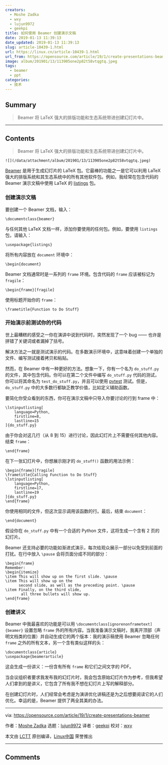 ```yaml
---
creators:
  - Moshe Zadka
  - wxy
  - lujun9972
  - geekpi
title: 如何使用 Beamer 创建演示文稿
date: 2019-01-13 11:39:13
date_updated: 2019-01-13 11:39:13
slug: article-10439-1.html
url: https://linux.cn/article-10439-1.html
url_from: https://opensource.com/article/19/1/create-presentations-beamer
image: album/201901/13/113905one2p82t58vtqgtq.jpeg
tags:
  - beamer
  - ppt
categories:
  - 技术
---
```


## Summary

> Beamer 将 LaTeX 强大的排版功能和生态系统带进创建幻灯片中。

***

<!-- more -->

## Contents

> 
> Beamer 将 LaTeX 强大的排版功能和生态系统带进创建幻灯片中。
> 
> 
> 

`![](/data/attachment/album/201901/13/113905one2p82t58vtqgtq.jpeg)`

[Beamer](https://www.overleaf.com/learn/latex/Beamer) 是用于生成幻灯片的 LaTeX 包。它最棒的功能之一是它可以利用 LaTeX 强大的排版系统和其生态系统中的所有其他软件包。例如，我经常在包含代码的 Beamer 演示文稿中使用 LaTeX 的 [listings](https://www.overleaf.com/learn/latex/Code_listing) 包。

### 创建演示文稿

要创建一个 Beamer 文档，输入：

```shell
\documentclass{beamer}
```

与任何其他 LaTeX 文档一样，添加你要使用的任何包。例如，要使用 `listings` 包，请输入：

```shell
\usepackage{listings}
```

将所有内容放在 `document` 环境中：

```shell
\begin{document}
```

Beamer 文档通常时是一系列的 `frame` 环境。包含代码的 `frame` 应该被标记为 `fragile`：

```shell
\begin{frame}[fragile]
```

使用标题开始你的 `frame`：

```shell
\frametitle{Function to Do Stuff}
```

### 开始演示前测试你的代码

世上最糟糕的感受之一你在演讲中说到代码时，突然发现了一个 bug —— 也许是拼错了关键词或者漏掉了括号。

解决方法之一就是测试演示的代码。在多数演示环境中，这意味着创建一个单独的文件、编写测试接着拷贝和粘贴。

然而，在 Beamer 中有一种更好的方法。想象一下，你有一个名为 `do_stuff.py` 的文件，其中包含代码。你可以在第二个文件中编写 `do_stuff.py` 代码的测试，你可以将其命名为 `test_do_stuff.py`，并且可以使用 [pytest](https://docs.pytest.org/en/latest/) 测试。但是，`do_stuff.py` 中的大多数行都缺乏教学价值，比如定义辅助函数。

要简化你受众看到的东西，你可在演示文稿中只导入你要讨论的行到 frame 中：

```shell
\lstinputlisting[
    language=Python,
    firstline=8,
    lastline=15
]{do_stuff.py}
```

由于你会对这几行（从 8 到 15）进行讨论，因此幻灯片上不需要任何其他内容。结束 `frame`：

```shell
\end{frame}
```

在下一张幻灯片中，你想展示刚才的 `do_stuff()` 函数的用法示例：

```shell
\begin{frame}[fragile]
\frametitle{Calling Function to Do Stuff}
\lstinputlisting[
    language=Python,
    firstline=17,
    lastline=19
]{do_stuff.py}
\end{frame}
```

你使用相同的文件，但这次显示调用该函数的行。最后，结束 `document`：

```shell
\end{document}
```

假设你在 `do_stuff.py` 中有一个合适的 Python 文件，这将生成一个含有 2 页的幻灯片。

Beamer 还支持必要的功能如渐进式演示，每次给观众展示一部分以免受到前面的打扰。在行中放入 `\pause` 会将页面分成不同的部分：

```shell
\begin{frame}
Remember:
\begin{itemize}
\item This will show up on the first slide. \pause
\item This will show up on the
      second slide, as well as the preceding point. \pause
\item Finally, on the third slide,
       all three bullets will show up.
\end{frame}
```

### 创建讲义

Beamer 中我最喜欢的功能是可以用 `\documentclass[ignorenonframetext]{beamer}` 设置忽略 `frame` 外的所有内容。当我准备演示文稿时，我离开顶部（声明文档类的位置）并自动生成它的两个版本：我的演示稿使用 Beamer 忽略任何 `frame` 之外的所有文本，另一个含有类似这样的头：

```shell
\documentclass{article}
\usepackage{beamerarticle}
```

这会生成一份讲义：一份含有所有 `frame` 和它们之间文字的 PDF。

当会议组织者要求我发布我的幻灯片时，我会包含原始幻灯片作为参考，但我希望人们拿到的是讲义，它包含了所有我不想在幻灯片上写的解释部分。

在创建幻灯片时，人们经常会考虑是为演讲优化讲稿还是为之后想要阅读它的人们优化。幸运的是，Beamer 提供了两全其美的办法。

---

via: <https://opensource.com/article/19/1/create-presentations-beamer>

作者：[Moshe Zadka](https://opensource.com/users/moshez) 选题：[lujun9972](https://github.com/lujun9972) 译者：[geekpi](https://github.com/geekpi) 校对：[wxy](https://github.com/wxy)

本文由 [LCTT](https://github.com/LCTT/TranslateProject) 原创编译，[Linux中国](https://linux.cn/) 荣誉推出

***

## Comments
